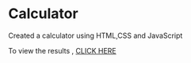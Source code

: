 # Calculator

Created a calculator using HTML,CSS and JavaScript

To view the results , [CLICK HERE](https://aafreen-01.github.io/LGMVIP-Web-Task-4/)

